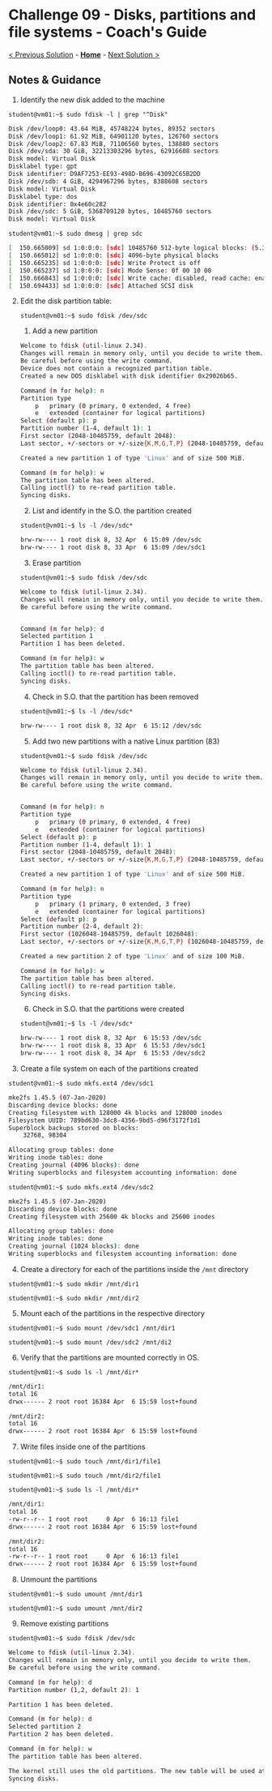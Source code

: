# Challenge 09 - Disks, partitions and file systems - Coach's Guide 

[< Previous Solution](./Solution-08.md) - **[Home](./README.md)** - [Next Solution >](./Solution-10.md)

## Notes & Guidance
1. Identify the new disk added to the machine

`student@vm01:~$ sudo fdisk -l | grep "^Disk"`

```bash
Disk /dev/loop0: 43.64 MiB, 45748224 bytes, 89352 sectors
Disk /dev/loop1: 61.92 MiB, 64901120 bytes, 126760 sectors
Disk /dev/loop2: 67.83 MiB, 71106560 bytes, 138880 sectors
Disk /dev/sda: 30 GiB, 32213303296 bytes, 62916608 sectors
Disk model: Virtual Disk
Disklabel type: gpt
Disk identifier: D9AF7253-EE93-498D-B696-43092C65B2DD
Disk /dev/sdb: 4 GiB, 4294967296 bytes, 8388608 sectors
Disk model: Virtual Disk
Disklabel type: dos
Disk identifier: 0x4e60c282
Disk /dev/sdc: 5 GiB, 5368709120 bytes, 10485760 sectors
Disk model: Virtual Disk
```

`student@vm01:~$ sudo dmesg | grep sdc`

```bash
[  150.665009] sd 1:0:0:0: [sdc] 10485760 512-byte logical blocks: (5.37 GB/5.00 GiB)
[  150.665012] sd 1:0:0:0: [sdc] 4096-byte physical blocks
[  150.665235] sd 1:0:0:0: [sdc] Write Protect is off
[  150.665237] sd 1:0:0:0: [sdc] Mode Sense: 0f 00 10 00
[  150.666843] sd 1:0:0:0: [sdc] Write cache: disabled, read cache: enabled, supports DPO and FUA
[  150.694433] sd 1:0:0:0: [sdc] Attached SCSI disk
```

2. Edit the disk partition table:

    `student@vm01:~$ sudo fdisk /dev/sdc`

    1. Add a new partition
    
    ```bash
    Welcome to fdisk (util-linux 2.34).
    Changes will remain in memory only, until you decide to write them.
    Be careful before using the write command.
    Device does not contain a recognized partition table.
    Created a new DOS disklabel with disk identifier 0x29026b65.

    Command (m for help): n
    Partition type
        p   primary (0 primary, 0 extended, 4 free)
        e   extended (container for logical partitions)
    Select (default p): p
    Partition number (1-4, default 1): 1
    First sector (2048-10485759, default 2048):
    Last sector, +/-sectors or +/-size{K,M,G,T,P} (2048-10485759, default 10485759): +500M

    Created a new partition 1 of type 'Linux' and of size 500 MiB.

    Command (m for help): w
    The partition table has been altered.
    Calling ioctl() to re-read partition table.
    Syncing disks.
    ```
    
    2. List and identify in the S.O. the partition created

    `student@vm01:~$ ls -l /dev/sdc*`
    
    ```bash
    brw-rw---- 1 root disk 8, 32 Apr  6 15:09 /dev/sdc
    brw-rw---- 1 root disk 8, 33 Apr  6 15:09 /dev/sdc1
    ```
    
    3. Erase partition

    `student@vm01:~$ sudo fdisk /dev/sdc`

    ```bash
    Welcome to fdisk (util-linux 2.34).
    Changes will remain in memory only, until you decide to write them.
    Be careful before using the write command.


    Command (m for help): d
    Selected partition 1
    Partition 1 has been deleted.

    Command (m for help): w
    The partition table has been altered.
    Calling ioctl() to re-read partition table.
    Syncing disks.
    ```

    4. Check in S.O. that the partition has been removed

    `student@vm01:~$ ls -l /dev/sdc*`

    ```bash
    brw-rw---- 1 root disk 8, 32 Apr  6 15:12 /dev/sdc
    ```

    5. Add two new partitions with a native Linux partition (83)

    `student@vm01:~$ sudo fdisk /dev/sdc`
    
    ```bash
    Welcome to fdisk (util-linux 2.34).
    Changes will remain in memory only, until you decide to write them.
    Be careful before using the write command.


    Command (m for help): n
    Partition type
        p   primary (0 primary, 0 extended, 4 free)
        e   extended (container for logical partitions)
    Select (default p): p
    Partition number (1-4, default 1): 1
    First sector (2048-10485759, default 2048):
    Last sector, +/-sectors or +/-size{K,M,G,T,P} (2048-10485759, default 10485759): +500M

    Created a new partition 1 of type 'Linux' and of size 500 MiB.

    Command (m for help): n
    Partition type
        p   primary (1 primary, 0 extended, 3 free)
        e   extended (container for logical partitions)
    Select (default p): p
    Partition number (2-4, default 2):
    First sector (1026048-10485759, default 1026048):
    Last sector, +/-sectors or +/-size{K,M,G,T,P} (1026048-10485759, default 10485759): +100M
    
    Created a new partition 2 of type 'Linux' and of size 100 MiB.

    Command (m for help): w
    The partition table has been altered.
    Calling ioctl() to re-read partition table.
    Syncing disks.
    ```

    6. Check in S.O. that the partitions were created

    `student@vm01:~$ ls -l /dev/sdc*`
    
    ```bash
    brw-rw---- 1 root disk 8, 32 Apr  6 15:53 /dev/sdc
    brw-rw---- 1 root disk 8, 33 Apr  6 15:53 /dev/sdc1
    brw-rw---- 1 root disk 8, 34 Apr  6 15:53 /dev/sdc2
    ```
    
3. Create a file system on each of the partitions created

`student@vm01:~$ sudo mkfs.ext4 /dev/sdc1`

```bash
mke2fs 1.45.5 (07-Jan-2020)
Discarding device blocks: done
Creating filesystem with 128000 4k blocks and 128000 inodes
Filesystem UUID: 789bd630-3dc8-4356-9bd5-d96f3172f1d1
Superblock backups stored on blocks:
    32768, 98304

Allocating group tables: done
Writing inode tables: done
Creating journal (4096 blocks): done
Writing superblocks and filesystem accounting information: done
```

`student@vm01:~$ sudo mkfs.ext4 /dev/sdc2`

```bash
mke2fs 1.45.5 (07-Jan-2020)
Discarding device blocks: done
Creating filesystem with 25600 4k blocks and 25600 inodes

Allocating group tables: done
Writing inode tables: done
Creating journal (1024 blocks): done
Writing superblocks and filesystem accounting information: done
```

4. Create a directory for each of the partitions inside the `/mnt` directory

`student@vm01:~$ sudo mkdir /mnt/dir1`

`student@vm01:~$ sudo mkdir /mnt/dir2`


5. Mount each of the partitions in the respective directory

`student@vm01:~$ sudo mount /dev/sdc1 /mnt/dir1`

`student@vm01:~$ sudo mount /dev/sdc2 /mnt/di2`


6. Verify that the partitions are mounted correctly in OS.

`student@vm01:~$ sudo ls -l /mnt/dir*`

```bash
/mnt/dir1:
total 16
drwx------ 2 root root 16384 Apr  6 15:59 lost+found

/mnt/dir2:
total 16
drwx------ 2 root root 16384 Apr  6 15:59 lost+found
```

7. Write files inside one of the partitions

`student@vm01:~$ sudo touch /mnt/dir1/file1`

`student@vm01:~$ sudo touch /mnt/dir2/file1`

`student@vm01:~$ sudo ls -l /mnt/dir*`

```bash
/mnt/dir1:
total 16
-rw-r--r-- 1 root root     0 Apr  6 16:13 file1
drwx------ 2 root root 16384 Apr  6 15:59 lost+found

/mnt/dir2:
total 16
-rw-r--r-- 1 root root     0 Apr  6 16:13 file1
drwx------ 2 root root 16384 Apr  6 15:59 lost+found
```

8. Unmount the partitions

`student@vm01:~$ sudo umount /mnt/dir1`

`student@vm01:~$ sudo umount /mnt/dir2`

9. Remove existing partitions

`student@vm01:~$ sudo fdisk /dev/sdc`

```bash
Welcome to fdisk (util-linux 2.34).
Changes will remain in memory only, until you decide to write them.
Be careful before using the write command.

Command (m for help): d
Partition number (1,2, default 2): 1

Partition 1 has been deleted.

Command (m for help): d
Selected partition 2
Partition 2 has been deleted.

Command (m for help): w
The partition table has been altered.

The kernel still uses the old partitions. The new table will be used at the next reboot.
Syncing disks.
```
